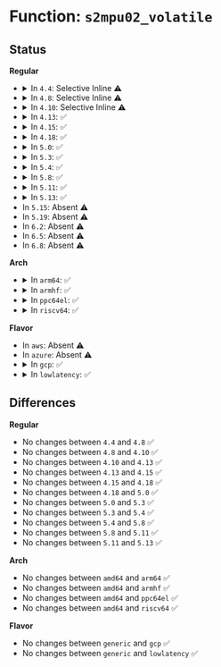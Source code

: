 # Function: <code>s2mpu02_volatile</code>

## Status
<b>Regular</b>
<ul>
<li>
<details>
<summary>In <code>4.4</code>: Selective Inline ⚠️</summary>

```c
bool s2mpu02_volatile(struct device *dev, unsigned int reg);
```

**Collision:** Unique Static

**Inline:** Selective

**Transformation:** False

**Instances:**

```
In drivers/mfd/sec-core.c (ffffffff81595b50)
Location: drivers/mfd/sec-core.c:160
Inline: True
```
**Symbols:**

```
ffffffff81595b50-ffffffff81595b64: s2mpu02_volatile (STB_LOCAL)
```
</details>
</li>
<li>
<details>
<summary>In <code>4.8</code>: Selective Inline ⚠️</summary>

```c
bool s2mpu02_volatile(struct device *dev, unsigned int reg);
```

**Collision:** Unique Static

**Inline:** Selective

**Transformation:** False

**Instances:**

```
In drivers/mfd/sec-core.c (ffffffff815ea960)
Location: drivers/mfd/sec-core.c:175
Inline: True
```
**Symbols:**

```
ffffffff815ea960-ffffffff815ea974: s2mpu02_volatile (STB_LOCAL)
```
</details>
</li>
<li>
<details>
<summary>In <code>4.10</code>: Selective Inline ⚠️</summary>

```c
bool s2mpu02_volatile(struct device *dev, unsigned int reg);
```

**Collision:** Unique Static

**Inline:** Selective

**Transformation:** False

**Instances:**

```
In drivers/mfd/sec-core.c (ffffffff81617770)
Location: drivers/mfd/sec-core.c:175
Inline: True
```
**Symbols:**

```
ffffffff81617770-ffffffff81617784: s2mpu02_volatile (STB_LOCAL)
```
</details>
</li>
<li>
<details>
<summary>In <code>4.13</code>: ✅</summary>

```c
bool s2mpu02_volatile(struct device *dev, unsigned int reg);
```

**Collision:** Unique Static

**Inline:** No

**Transformation:** False

**Instances:**

```
In drivers/mfd/sec-core.c (0)
Location: drivers/mfd/sec-core.c:175
Inline: False
```
**Symbols:**

```
ffffffff8162ba70-ffffffff8162ba84: s2mpu02_volatile (STB_LOCAL)
```
</details>
</li>
<li>
<details>
<summary>In <code>4.15</code>: ✅</summary>

```c
bool s2mpu02_volatile(struct device *dev, unsigned int reg);
```

**Collision:** Unique Static

**Inline:** No

**Transformation:** False

**Instances:**

```
In drivers/mfd/sec-core.c (0)
Location: drivers/mfd/sec-core.c:175
Inline: False
```
**Symbols:**

```
ffffffff816943c0-ffffffff816943d4: s2mpu02_volatile (STB_LOCAL)
```
</details>
</li>
<li>
<details>
<summary>In <code>4.18</code>: ✅</summary>

```c
bool s2mpu02_volatile(struct device *dev, unsigned int reg);
```

**Collision:** Unique Static

**Inline:** No

**Transformation:** False

**Instances:**

```
In drivers/mfd/sec-core.c (0)
Location: drivers/mfd/sec-core.c:175
Inline: False
```
**Symbols:**

```
ffffffff816d0490-ffffffff816d04a4: s2mpu02_volatile (STB_LOCAL)
```
</details>
</li>
<li>
<details>
<summary>In <code>5.0</code>: ✅</summary>

```c
bool s2mpu02_volatile(struct device *dev, unsigned int reg);
```

**Collision:** Unique Static

**Inline:** No

**Transformation:** False

**Instances:**

```
In drivers/mfd/sec-core.c (0)
Location: drivers/mfd/sec-core.c:168
Inline: False
```
**Symbols:**

```
ffffffff816f1ab0-ffffffff816f1ac4: s2mpu02_volatile (STB_LOCAL)
```
</details>
</li>
<li>
<details>
<summary>In <code>5.3</code>: ✅</summary>

```c
bool s2mpu02_volatile(struct device *dev, unsigned int reg);
```

**Collision:** Unique Static

**Inline:** No

**Transformation:** False

**Instances:**

```
In drivers/mfd/sec-core.c (ffffffff8172adc0)
Location: drivers/mfd/sec-core.c:150
Inline: False
```
**Symbols:**

```
ffffffff8172adc0-ffffffff8172add4: s2mpu02_volatile (STB_LOCAL)
```
</details>
</li>
<li>
<details>
<summary>In <code>5.4</code>: ✅</summary>

```c
bool s2mpu02_volatile(struct device *dev, unsigned int reg);
```

**Collision:** Unique Static

**Inline:** No

**Transformation:** False

**Instances:**

```
In drivers/mfd/sec-core.c (ffffffff8174efc0)
Location: drivers/mfd/sec-core.c:150
Inline: False
```
**Symbols:**

```
ffffffff8174efc0-ffffffff8174efd4: s2mpu02_volatile (STB_LOCAL)
```
</details>
</li>
<li>
<details>
<summary>In <code>5.8</code>: ✅</summary>

```c
bool s2mpu02_volatile(struct device *dev, unsigned int reg);
```

**Collision:** Unique Static

**Inline:** No

**Transformation:** False

**Instances:**

```
In drivers/mfd/sec-core.c (0)
Location: drivers/mfd/sec-core.c:150
Inline: False
```
**Symbols:**

```
ffffffff8180d9d0-ffffffff8180d9e4: s2mpu02_volatile (STB_LOCAL)
```
</details>
</li>
<li>
<details>
<summary>In <code>5.11</code>: ✅</summary>

```c
bool s2mpu02_volatile(struct device *dev, unsigned int reg);
```

**Collision:** Unique Static

**Inline:** No

**Transformation:** False

**Instances:**

```
In drivers/mfd/sec-core.c (0)
Location: drivers/mfd/sec-core.c:150
Inline: False
```
**Symbols:**

```
ffffffff8181c790-ffffffff8181c7a4: s2mpu02_volatile (STB_LOCAL)
```
</details>
</li>
<li>
<details>
<summary>In <code>5.13</code>: ✅</summary>

```c
bool s2mpu02_volatile(struct device *dev, unsigned int reg);
```

**Collision:** Unique Static

**Inline:** No

**Transformation:** False

**Instances:**

```
In drivers/mfd/sec-core.c (0)
Location: drivers/mfd/sec-core.c:150
Inline: False
```
**Symbols:**

```
ffffffff817ffb60-ffffffff817ffb74: s2mpu02_volatile (STB_LOCAL)
```
</details>
</li>
<li>
In <code>5.15</code>: Absent ⚠️
</li>
<li>
In <code>5.19</code>: Absent ⚠️
</li>
<li>
In <code>6.2</code>: Absent ⚠️
</li>
<li>
In <code>6.5</code>: Absent ⚠️
</li>
<li>
In <code>6.8</code>: Absent ⚠️
</li>
</ul>
<b>Arch</b>
<ul>
<li>
<details>
<summary>In <code>arm64</code>: ✅</summary>

```c
bool s2mpu02_volatile(struct device *dev, unsigned int reg);
```

**Collision:** Unique Static

**Inline:** No

**Transformation:** False

**Instances:**

```
In drivers/mfd/sec-core.c (0)
Location: drivers/mfd/sec-core.c:150
Inline: False
```
**Symbols:**

```
ffff80001094e468-ffff80001094e498: s2mpu02_volatile (STB_LOCAL)
```
</details>
</li>
<li>
<details>
<summary>In <code>armhf</code>: ✅</summary>

```c
bool s2mpu02_volatile(struct device *dev, unsigned int reg);
```

**Collision:** Unique Static

**Inline:** No

**Transformation:** False

**Instances:**

```
In drivers/mfd/sec-core.c (0)
Location: drivers/mfd/sec-core.c:150
Inline: False
```
**Symbols:**

```
c0a384bc-c0a384e4: s2mpu02_volatile (STB_LOCAL)
```
</details>
</li>
<li>
<details>
<summary>In <code>ppc64el</code>: ✅</summary>

```c
bool s2mpu02_volatile(struct device *dev, unsigned int reg);
```

**Collision:** Unique Static

**Inline:** No

**Transformation:** False

**Instances:**

```
In drivers/mfd/sec-core.c (c0000000009fa7b0)
Location: drivers/mfd/sec-core.c:150
Inline: False
```
**Symbols:**

```
c0000000009fa7b0-c0000000009fa7cc: s2mpu02_volatile (STB_LOCAL)
```
</details>
</li>
<li>
<details>
<summary>In <code>riscv64</code>: ✅</summary>

```c
bool s2mpu02_volatile(struct device *dev, unsigned int reg);
```

**Collision:** Unique Static

**Inline:** No

**Transformation:** False

**Instances:**

```
In drivers/mfd/sec-core.c (0)
Location: drivers/mfd/sec-core.c:150
Inline: False
```
**Symbols:**

```
ffffffe0005bf2fc-ffffffe0005bf324: s2mpu02_volatile (STB_LOCAL)
```
</details>
</li>
</ul>
<b>Flavor</b>
<ul>
<li>
In <code>aws</code>: Absent ⚠️
</li>
<li>
In <code>azure</code>: Absent ⚠️
</li>
<li>
<details>
<summary>In <code>gcp</code>: ✅</summary>

```c
bool s2mpu02_volatile(struct device *dev, unsigned int reg);
```

**Collision:** Unique Static

**Inline:** No

**Transformation:** False

**Instances:**

```
In drivers/mfd/sec-core.c (ffffffff81742480)
Location: drivers/mfd/sec-core.c:150
Inline: False
```
**Symbols:**

```
ffffffff81742480-ffffffff81742494: s2mpu02_volatile (STB_LOCAL)
```
</details>
</li>
<li>
<details>
<summary>In <code>lowlatency</code>: ✅</summary>

```c
bool s2mpu02_volatile(struct device *dev, unsigned int reg);
```

**Collision:** Unique Static

**Inline:** No

**Transformation:** False

**Instances:**

```
In drivers/mfd/sec-core.c (ffffffff8175d8c0)
Location: drivers/mfd/sec-core.c:150
Inline: False
```
**Symbols:**

```
ffffffff8175d8c0-ffffffff8175d8d4: s2mpu02_volatile (STB_LOCAL)
```
</details>
</li>
</ul>

## Differences
<b>Regular</b>
<ul>
<li>
No changes between <code>4.4</code> and <code>4.8</code> ✅
</li>
<li>
No changes between <code>4.8</code> and <code>4.10</code> ✅
</li>
<li>
No changes between <code>4.10</code> and <code>4.13</code> ✅
</li>
<li>
No changes between <code>4.13</code> and <code>4.15</code> ✅
</li>
<li>
No changes between <code>4.15</code> and <code>4.18</code> ✅
</li>
<li>
No changes between <code>4.18</code> and <code>5.0</code> ✅
</li>
<li>
No changes between <code>5.0</code> and <code>5.3</code> ✅
</li>
<li>
No changes between <code>5.3</code> and <code>5.4</code> ✅
</li>
<li>
No changes between <code>5.4</code> and <code>5.8</code> ✅
</li>
<li>
No changes between <code>5.8</code> and <code>5.11</code> ✅
</li>
<li>
No changes between <code>5.11</code> and <code>5.13</code> ✅
</li>
</ul>
<b>Arch</b>
<ul>
<li>
No changes between <code>amd64</code> and <code>arm64</code> ✅
</li>
<li>
No changes between <code>amd64</code> and <code>armhf</code> ✅
</li>
<li>
No changes between <code>amd64</code> and <code>ppc64el</code> ✅
</li>
<li>
No changes between <code>amd64</code> and <code>riscv64</code> ✅
</li>
</ul>
<b>Flavor</b>
<ul>
<li>
No changes between <code>generic</code> and <code>gcp</code> ✅
</li>
<li>
No changes between <code>generic</code> and <code>lowlatency</code> ✅
</li>
</ul>
